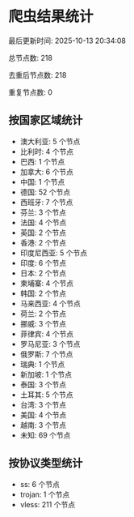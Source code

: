# 爬虫结果统计

最后更新时间: 2025-10-13 20:34:08

总节点数: 218

去重后节点数: 218

重复节点数: 0

## 按国家区域统计

- 澳大利亚: 5 个节点
- 比利时: 4 个节点
- 巴西: 1 个节点
- 加拿大: 6 个节点
- 中国: 1 个节点
- 德国: 52 个节点
- 西班牙: 7 个节点
- 芬兰: 3 个节点
- 法国: 4 个节点
- 英国: 2 个节点
- 香港: 2 个节点
- 印度尼西亚: 5 个节点
- 印度: 6 个节点
- 日本: 2 个节点
- 柬埔寨: 4 个节点
- 韩国: 2 个节点
- 马来西亚: 4 个节点
- 荷兰: 2 个节点
- 挪威: 3 个节点
- 菲律宾: 4 个节点
- 罗马尼亚: 3 个节点
- 俄罗斯: 7 个节点
- 瑞典: 1 个节点
- 新加坡: 1 个节点
- 泰国: 3 个节点
- 土耳其: 5 个节点
- 台湾: 3 个节点
- 美国: 4 个节点
- 越南: 3 个节点
- 未知: 69 个节点

## 按协议类型统计

- ss: 6 个节点
- trojan: 1 个节点
- vless: 211 个节点
